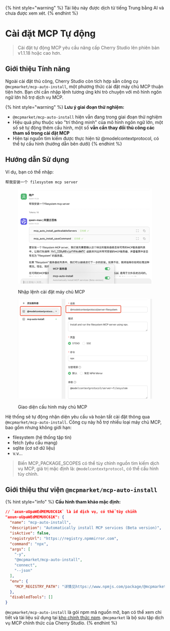 
{% hint style="warning" %}
Tài liệu này được dịch từ tiếng Trung bằng AI và chưa được xem xét.
{% endhint %}

# Cài đặt MCP Tự động

> Cài đặt tự động MCP yêu cầu nâng cấp Cherry Studio lên phiên bản v1.1.18 hoặc cao hơn.

## Giới thiệu Tính năng

Ngoài cài đặt thủ công, Cherry Studio còn tích hợp sẵn công cụ `@mcpmarket/mcp-auto-install`, một phương thức cài đặt máy chủ MCP thuận tiện hơn. Bạn chỉ cần nhập lệnh tương ứng khi trò chuyện với mô hình ngôn ngữ lớn hỗ trợ dịch vụ MCP.

{% hint style="warning" %}
**Lưu ý giai đoạn thử nghiệm:**

* `@mcpmarket/mcp-auto-install` hiện vẫn đang trong giai đoạn thử nghiệm
* Hiệu quả phụ thuộc vào "trí thông minh" của mô hình ngôn ngữ lớn, một số sẽ tự động thêm cấu hình, một số **vẫn cần thay đổi thủ công các tham số trong cài đặt MCP**
* Hiện tại nguồn tìm kiếm được thực hiện từ @modelcontextprotocol, có thể tự cấu hình (hướng dẫn bên dưới)
{% endhint %}

## Hướng dẫn Sử dụng

Ví dụ, bạn có thể nhập:

```
帮我安装一个 filesystem mcp server
```

<figure><img src="../../.gitbook/assets/mcp-auto-install_shot1.png" alt=""><figcaption><p>Nhập lệnh cài đặt máy chủ MCP</p></figcaption></figure>

<figure><img src="../../.gitbook/assets/mcp-auto-install_shot2.png" alt=""><figcaption><p>Giao diện cấu hình máy chủ MCP</p></figcaption></figure>

Hệ thống sẽ tự động nhận diện yêu cầu và hoàn tất cài đặt thông qua `@mcpmarket/mcp-auto-install`. Công cụ này hỗ trợ nhiều loại máy chủ MCP, bao gồm nhưng không giới hạn:

* filesystem (hệ thống tập tin)
* fetch (yêu cầu mạng)
* sqlite (cơ sở dữ liệu)
* v.v...

> Biến MCP_PACKAGE_SCOPES có thể tùy chỉnh nguồn tìm kiếm dịch vụ MCP, giá trị mặc định là: `@modelcontextprotocol`, có thể cấu hình tùy chỉnh.

## Giới thiệu thư viện `@mcpmarket/mcp-auto-install`

{% hint style="info" %}
**Cấu hình tham khảo mặc định:**

```json
// `axun-uUpaWEdMEMU8C61K` là id dịch vụ, có thể tùy chỉnh
"axun-uUpaWEdMEMU8C61K": {
  "name": "mcp-auto-install",
  "description": "Automatically install MCP services (Beta version)",
  "isActive": false,
  "registryUrl": "https://registry.npmmirror.com",
  "command": "npx",
  "args": [
    "-y",
    "@mcpmarket/mcp-auto-install",
    "connect",
    "--json"
  ],
  "env": {
    "MCP_REGISTRY_PATH": "详情见https://www.npmjs.com/package/@mcpmarket/mcp-auto-install"
  },
  "disabledTools": []
}
```

`@mcpmarket/mcp-auto-install` là gói npm mã nguồn mở, bạn có thể xem chi tiết và tài liệu sử dụng tại [kho chính thức npm](https://www.npmjs.com/package/@mcpmarket/mcp-auto-install). `@mcpmarket` là bộ sưu tập dịch vụ MCP chính thức của Cherry Studio.
{% endhint %}